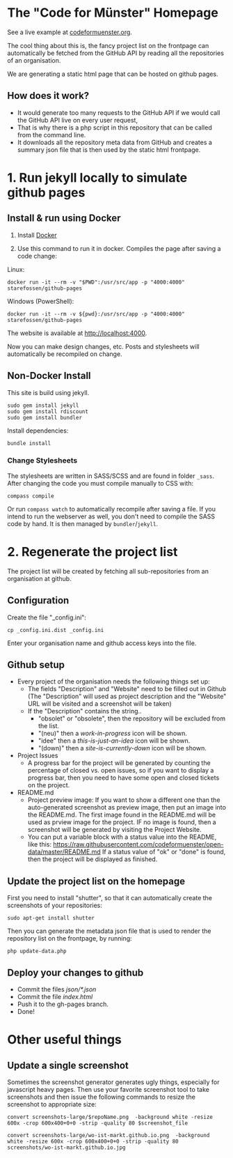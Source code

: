 # The "Code for Münster" Homepage

See a live example at [codeformuenster.org](http://www.codeformuenster.org).

The cool thing about this is, the fancy project list on the frontpage can automatically be fetched from the GitHub API by reading all the repositories of an organisation.

We are generating a static html page that can be hosted on github pages.


## How does it work?

* It would generate too many requests to the GitHub API if we would call the GitHub API live on every user request,  
* That is why there is a php script in this repository that can be called from the command line.
* It downloads all the repository meta data from GitHub and creates a summary json file that is then used by the static html frontpage.


# 1. Run jekyll locally to simulate github pages

## Install & run using Docker


1. Install [Docker](https://docs.docker.com/installation/#installation) 

2. Use this command to run it in docker.
Compiles the page after saving a code change:


Linux:
```
docker run -it --rm -v "$PWD":/usr/src/app -p "4000:4000" starefossen/github-pages
```
Windows (PowerShell):
```
docker run -it --rm -v ${pwd}:/usr/src/app -p "4000:4000" starefossen/github-pages
```

The website is available at [http://localhost:4000](http://localhost:4000). 

Now you can make design changes, etc.
Posts and stylesheets will automatically be recompiled on change.

## Non-Docker Install

This site is build using jekyll.

    sudo gem install jekyll
    sudo gem install rdiscount
    sudo gem install bundler

Install dependencies:

    bundle install

### Change Stylesheets

The stylesheets are written in SASS/SCSS and are found in folder `_sass`. After changing the code you must compile manually to CSS with:

    compass compile

Or run `compass watch` to automatically recompile after saving a file. If you intend to run the webserver as well, you don't need to compile the SASS code by hand. It is then managed by `bundler`/`jekyll`.


# 2. Regenerate the project list

The project list will be created by fetching all sub-repositories from an organisation at github.


## Configuration

Create the file "_config.ini":

    cp _config.ini.dist _config.ini

Enter your organisation name and github access keys into the file.

## Github setup

* Every project of the organisation needs the following things set up:
  * The fields "Description" and "Website" need to be
filled out in Github (The "Description" will used as project description and the "Website" URL will be visited and a screenshot will be taken)
  * If the "Description" contains the string..
    * "obsolet" or "obsolete", then the repository will be excluded from the list.
    * "(neu)" then a *work-in-progress* icon will be shown.
    * "idee" then a *this-is-just-an-idea* icon will be shown.
    * "(down)" then a *site-is-currently-down* icon will be shown.
* Project Issues
  * A progress bar for the project will be generated by counting the percentage of closed vs. open issues, so if you want to display a progress bar, then you need to have some open and closed tickets on the project.
* README.md
  * Project preview image: If you want to show a different one than the auto-generated screenshot as preview image, then put an image into the README.md. The first image found in the README.md will be used as prview image for the project. IF no image is found, then a screenshot will be generated by visiting the Project Website.
  * You can put a variable block with a status value into the README, like this:
  https://raw.githubusercontent.com/codeformuenster/open-data/master/README.md
  If a status value of "ok" or "done" is found, then the project will be displayed as finished.


## Update the project list on the homepage


First you need to install "shutter", so that it can automatically create the screenshots of your repositories:

    sudo apt-get install shutter

Then you can generate the metadata json file that is used to render the repository list on the frontpage, by running:

    php update-data.php


## Deploy your changes to github

* Commit the files  _json/*.json_
* Commit the file _index.html_
* Push it to the gh-pages branch.
* Done!



# Other useful things


## Update a single screenshot

Sometimes the screenshot generator generates ugly things, especially for javascript heavy pages.
Then use your favorite screenshot tool to take screenshots and then issue the following commands to resize the screenshot to appropriate size:

    convert screenshots-large/$repoName.png  -background white -resize 600x -crop 600x400+0+0 -strip -quality 80 $screenshot_file

    convert screenshots-large/wo-ist-markt.github.io.png  -background white -resize 600x -crop 600x400+0+0 -strip -quality 80 screenshots/wo-ist-markt.github.io.jpg
